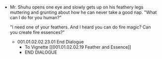 - Mr. Shuhu opens one eye and slowly gets up on his feathery legs muttering and grunting about how he can never take a good nap. "What can I do for you human?"
  
  "I need one of your feathers. And I heard you can do fire magic? Can you create fire essences?"
	- 001.01.02.02.23.01 End Dialogue
		- To Vignette [[001.01.02.02.19 Feather and Essence]]
		- END DIALOGUE